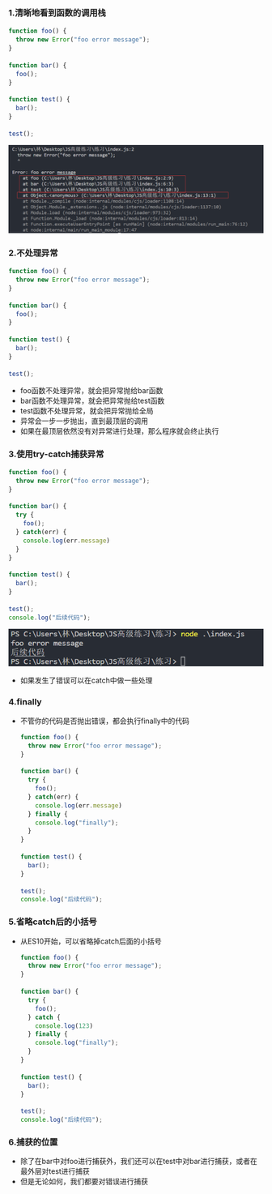 ### 1.清晰地看到函数的调用栈

```js
function foo() {
  throw new Error("foo error message");
}

function bar() {
  foo();
}

function test() {
  bar();
}

test();
```

![image-20220516161208970](images/image-20220516161208970.png)

### 2.不处理异常

```js
function foo() {
  throw new Error("foo error message");
}

function bar() {
  foo();
}

function test() {
  bar();
}

test();
```

- foo函数不处理异常，就会把异常抛给bar函数
- bar函数不处理异常，就会把异常抛给test函数
- test函数不处理异常，就会把异常抛给全局
- 异常会一步一步抛出，直到最顶层的调用
- 如果在最顶层依然没有对异常进行处理，那么程序就会终止执行

### 3.使用try-catch捕获异常

```js
function foo() {
  throw new Error("foo error message");
}

function bar() {
  try {
    foo();
  } catch(err) {
    console.log(err.message)
  }
}

function test() {
  bar();
}

test();
console.log("后续代码");
```

![image-20220516165103422](images/image-20220516165103422.png)

- 如果发生了错误可以在catch中做一些处理

### 4.finally

- 不管你的代码是否抛出错误，都会执行finally中的代码

  ```js
  function foo() {
    throw new Error("foo error message");
  }
  
  function bar() {
    try {
      foo();
    } catch(err) {
      console.log(err.message)
    } finally {
      console.log("finally");
    }
  }
  
  function test() {
    bar();
  }
  
  test();
  console.log("后续代码");
  ```

### 5.省略catch后的小括号

- 从ES10开始，可以省略掉catch后面的小括号

  ```js
  function foo() {
    throw new Error("foo error message");
  }
  
  function bar() {
    try {
      foo();
    } catch {
      console.log(123)
    } finally {
      console.log("finally");
    }
  }
  
  function test() {
    bar();
  }
  
  test();
  console.log("后续代码");
  ```

### 6.捕获的位置

- 除了在bar中对foo进行捕获外，我们还可以在test中对bar进行捕获，或者在最外层对test进行捕获
- 但是无论如何，我们都要对错误进行捕获
